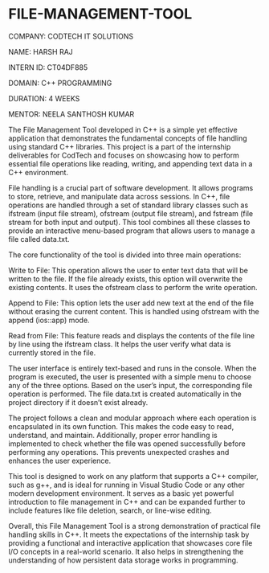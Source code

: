 # FILE-MANAGEMENT-TOOL

COMPANY: CODTECH IT SOLUTIONS

NAME: HARSH RAJ

INTERN ID: CT04DF885

DOMAIN: C++ PROGRAMMING

DURATION: 4 WEEKS

MENTOR: NEELA SANTHOSH KUMAR

The File Management Tool developed in C++ is a simple yet effective application that demonstrates the fundamental concepts of file handling using standard C++ libraries. This project is a part of the internship deliverables for CodTech and focuses on showcasing how to perform essential file operations like reading, writing, and appending text data in a C++ environment.

File handling is a crucial part of software development. It allows programs to store, retrieve, and manipulate data across sessions. In C++, file operations are handled through a set of standard library classes such as ifstream (input file stream), ofstream (output file stream), and fstream (file stream for both input and output). This tool combines all these classes to provide an interactive menu-based program that allows users to manage a file called data.txt.

The core functionality of the tool is divided into three main operations:

Write to File: This operation allows the user to enter text data that will be written to the file. If the file already exists, this option will overwrite the existing contents. It uses the ofstream class to perform the write operation.

Append to File: This option lets the user add new text at the end of the file without erasing the current content. This is handled using ofstream with the append (ios::app) mode.

Read from File: This feature reads and displays the contents of the file line by line using the ifstream class. It helps the user verify what data is currently stored in the file.

The user interface is entirely text-based and runs in the console. When the program is executed, the user is presented with a simple menu to choose any of the three options. Based on the user’s input, the corresponding file operation is performed. The file data.txt is created automatically in the project directory if it doesn’t exist already.

The project follows a clean and modular approach where each operation is encapsulated in its own function. This makes the code easy to read, understand, and maintain. Additionally, proper error handling is implemented to check whether the file was opened successfully before performing any operations. This prevents unexpected crashes and enhances the user experience.

This tool is designed to work on any platform that supports a C++ compiler, such as g++, and is ideal for running in Visual Studio Code or any other modern development environment. It serves as a basic yet powerful introduction to file management in C++ and can be expanded further to include features like file deletion, search, or line-wise editing.

Overall, this File Management Tool is a strong demonstration of practical file handling skills in C++. It meets the expectations of the internship task by providing a functional and interactive application that showcases core file I/O concepts in a real-world scenario. It also helps in strengthening the understanding of how persistent data storage works in programming.

